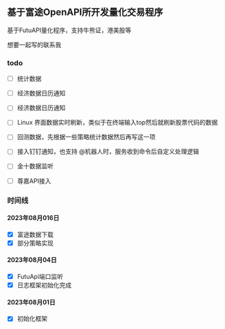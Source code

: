 ## 基于富途OpenAPI所开发量化交易程序

基于FutuAPI量化程序，支持牛熊证，港美股等

想要一起写的联系我

### todo

- [ ] 统计数据
- [ ] 经济数据日历通知
- [ ] 经济数据日历通知
- [ ] Linux 界面数据实时刷新，类似于在终端输入top然后就刷新股票代码的数据
- [ ] 回测数据，先根据一些策略统计数据然后再写这一项
- [ ] 接入钉钉通知，也支持 @机器人时，服务收到命令后自定义处理逻辑
- [ ] 金十数据监听
- [ ] 尊嘉API接入


### 时间线

#### 2023年08月016日

- [x] 富途数据下载
- [x] 部分策略实现

#### 2023年08月04日

- [x] FutuApi端口监听
- [x] 日志框架初始化完成

#### 2023年08月01日

- [x] 初始化框架
